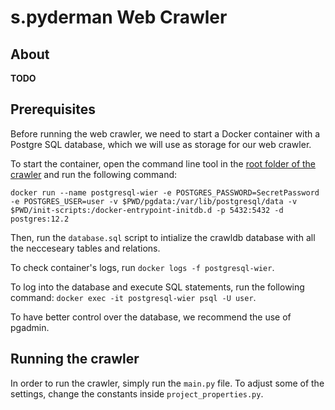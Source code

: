 # s.pyderman Web Crawler

## About

__TODO__

## Prerequisites

Before running the web crawler, we need to start a Docker container with a Postgre SQL database, which we will use as storage for our web crawler.

To start the container, open the command line tool in the [root folder of the crawler](/pa1/crawler) and run the following command:
```
docker run --name postgresql-wier -e POSTGRES_PASSWORD=SecretPassword -e POSTGRES_USER=user -v $PWD/pgdata:/var/lib/postgresql/data -v $PWD/init-scripts:/docker-entrypoint-initdb.d -p 5432:5432 -d postgres:12.2
```

Then, run the `database.sql` script to intialize the crawldb database with all the necceseary tables and relations.

To check container's logs, run `docker logs -f postgresql-wier`.

To log into the database and execute SQL statements, run the following command: `docker exec -it postgresql-wier psql -U user`.

To have better control over the database, we recommend the use of pgadmin.

## Running the crawler

In order to run the crawler, simply run the `main.py` file. To adjust some of the settings, change the constants inside `project_properties.py`.